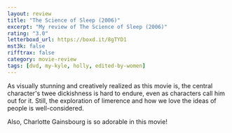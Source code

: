 ```yaml
---
layout: review
title: "The Science of Sleep (2006)"
excerpt: "My review of The Science of Sleep (2006)"
rating: "3.0"
letterboxd_url: https://boxd.it/8gTYD1
mst3k: false
rifftrax: false
category: movie-review
tags: [dvd, my-kyle, holly, edited-by-women]
---
```


As visually stunning and creatively realized as this movie is, the central character's twee dickishness is hard to endure, even as characters call him out for it. Still, the exploration of limerence and how we love the ideas of people is well-considered.

Also, Charlotte Gainsbourg is so adorable in this movie!
